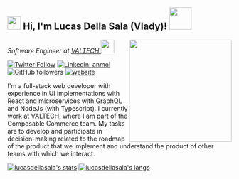 <h2><img src="https://emojis.slackmojis.com/emojis/images/1531849430/4246/blob-sunglasses.gif?1531849430" width="30"/> Hi, I'm Lucas Della Sala (Vlady)! <img src="https://media.giphy.com/media/12oufCB0MyZ1Go/giphy.gif" width="50"></h2>
<img align='right' src="https://user-images.githubusercontent.com/55720621/244415025-e3707160-2f05-4d21-9f91-8301ff663fa5.png" width="230">
<p><em>Software Engineer at <a href="https://www.valtech.com/es-ar">VALTECH
</a><img src="https://media.giphy.com/media/WUlplcMpOCEmTGBtBW/giphy.gif" width="30"> 
</em></p>

[![Twitter Follow](https://img.shields.io/twitter/follow/dellasalalucas?label=Follow)](https://twitter.com/intent/follow?screen_name=dellasalalucas)
[![Linkedin: anmol](https://img.shields.io/badge/-Vlady-blue?style=flat-square&logo=Linkedin&logoColor=white&link=https://www.linkedin.com/in/lucasdellasala/?locale=en_US/)](https://www.linkedin.com/in/lucasdellasala/?locale=en_US)
![GitHub followers](https://img.shields.io/github/followers/lucasdellasala?label=Follow&style=social)
[![website](https://img.shields.io/badge/Website-46a2f1.svg?&style=flat-square&logo=Google-Chrome&logoColor=white&link=https://www.lucasdellasala.com/)](https://www.lucasdellasala.com/)

I'm a full-stack web developer with experience in UI implementations with React and microservices with GraphQL and NodeJs (with Typescript). I currently work at VALTECH, where I am part of the Composable Commerce team. My tasks are to develop and participate in decision-making related to the roadmap of the product that we implement and understand the product of other teams with which we interact.

[![lucasdellasala's stats](https://github-readme-stats.vercel.app/api?username=lucasdellasala&theme=dark&show_icons=true&count_private=true&include_all_commits=true)](https://www.github.com/lucasdellasala)
[![lucasdellasala's langs](https://github-readme-stats.vercel.app/api/top-langs/?username=lucasdellasala&hide=eagle,c,css,lua,c%23,hlsl,html,shaderlab,gap,mathematica&layout=compact&langs_count=10&theme=dark)](https://www.github.com/lucasdellasala)
